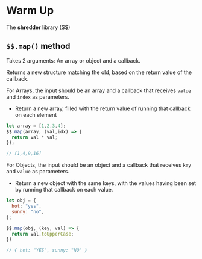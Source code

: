 # Warm Up

The **shredder** library ($$)

## `$$.map()` method

Takes 2 arguments: An array or object and a callback.

Returns a new structure matching the old, based on the return value of the callback.

For Arrays, the input should be an array and a callback that receives `value` and `index` as parameters.

- Return a new array, filled with the return value of running that callback on each element

```javascript
let array = [1,2,3,4];
$$.map(array, (val,idx) => {
  return val * val;
});

// [1,4,9,16]
```

For Objects, the input should be an object and a callback that receives `key` and `value` as parameters.

- Return a new object with the same keys, with the values having been set by running that callback on each value.

```javascript
let obj = {
  hot: "yes",
  sunny: "no",
};

$$.map(obj, (key, val) => {
  return val.toUpperCase;
})

// { hot: "YES", sunny: "NO" }
```
